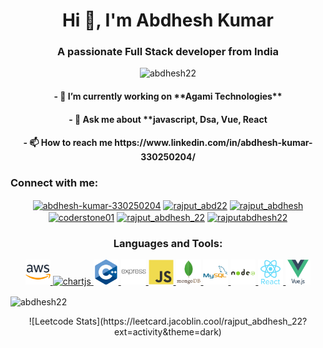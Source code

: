 <h1 align="center">Hi 👋, I'm Abdhesh Kumar</h1>
<h3 align="center">A passionate Full Stack developer from India</h3>

<p align="center"> <img src="https://komarev.com/ghpvc/?username=abdhesh22&label=Profile%20views&color=0e75b6&style=flat" alt="abdhesh22" /> </p>

<h4 align="center"> - 🔭 I’m currently working on **Agami Technologies**</h4>
<h4 align="center"> - 💬 Ask me about **javascript, Dsa, Vue, React</h4>
<h4 align="center"> - 📫 How to reach me https://www.linkedin.com/in/abdhesh-kumar-330250204/</h4>


<h3 align="left">Connect with me:</h3>
<p align="center">
<a href="https://linkedin.com/in/abdhesh-kumar-330250204" target="blank"><img align="center" src="https://raw.githubusercontent.com/rahuldkjain/github-profile-readme-generator/master/src/images/icons/Social/linked-in-alt.svg" alt="abdhesh-kumar-330250204" height="30" width="40" /></a>
<a href="https://instagram.com/rajput_abd22" target="blank"><img align="center" src="https://raw.githubusercontent.com/rahuldkjain/github-profile-readme-generator/master/src/images/icons/Social/instagram.svg" alt="rajput_abd22" height="30" width="40" /></a>
<a href="https://www.codechef.com/users/rajput_abdhesh" target="blank"><img align="center" src="https://cdn.jsdelivr.net/npm/simple-icons@3.1.0/icons/codechef.svg" alt="rajput_abdhesh" height="30" width="40" /></a>
<a href="https://www.hackerrank.com/coderstone01" target="blank"><img align="center" src="https://raw.githubusercontent.com/rahuldkjain/github-profile-readme-generator/master/src/images/icons/Social/hackerrank.svg" alt="coderstone01" height="30" width="40" /></a>
<a href="https://www.leetcode.com/rajput_abdhesh_22" target="blank"><img align="center" src="https://raw.githubusercontent.com/rahuldkjain/github-profile-readme-generator/master/src/images/icons/Social/leet-code.svg" alt="rajput_abdhesh_22" height="30" width="40" /></a>
<a href="https://auth.geeksforgeeks.org/user/rajputabdhesh22" target="blank"><img align="center" src="https://raw.githubusercontent.com/rahuldkjain/github-profile-readme-generator/master/src/images/icons/Social/geeks-for-geeks.svg" alt="rajputabdhesh22" height="30" width="40" /></a>
</p>

<h3 align="center">Languages and Tools:</h3>
<p align="center"> <a href="https://aws.amazon.com" target="_blank" rel="noreferrer"> <img src="https://raw.githubusercontent.com/devicons/devicon/master/icons/amazonwebservices/amazonwebservices-original-wordmark.svg" alt="aws" width="40" height="40"/> </a> <a href="https://www.chartjs.org" target="_blank" rel="noreferrer"> <img src="https://www.chartjs.org/media/logo-title.svg" alt="chartjs" width="40" height="40"/> </a> <a href="https://www.w3schools.com/cpp/" target="_blank" rel="noreferrer"> <img src="https://raw.githubusercontent.com/devicons/devicon/master/icons/cplusplus/cplusplus-original.svg" alt="cplusplus" width="40" height="40"/> </a> <a href="https://expressjs.com" target="_blank" rel="noreferrer"> <img src="https://raw.githubusercontent.com/devicons/devicon/master/icons/express/express-original-wordmark.svg" alt="express" width="40" height="40"/> </a> <a href="https://developer.mozilla.org/en-US/docs/Web/JavaScript" target="_blank" rel="noreferrer"> <img src="https://raw.githubusercontent.com/devicons/devicon/master/icons/javascript/javascript-original.svg" alt="javascript" width="40" height="40"/> </a> <a href="https://www.mongodb.com/" target="_blank" rel="noreferrer"> <img src="https://raw.githubusercontent.com/devicons/devicon/master/icons/mongodb/mongodb-original-wordmark.svg" alt="mongodb" width="40" height="40"/> </a> <a href="https://www.mysql.com/" target="_blank" rel="noreferrer"> <img src="https://raw.githubusercontent.com/devicons/devicon/master/icons/mysql/mysql-original-wordmark.svg" alt="mysql" width="40" height="40"/> </a> <a href="https://nodejs.org" target="_blank" rel="noreferrer"> <img src="https://raw.githubusercontent.com/devicons/devicon/master/icons/nodejs/nodejs-original-wordmark.svg" alt="nodejs" width="40" height="40"/> </a> <a href="https://reactjs.org/" target="_blank" rel="noreferrer"> <img src="https://raw.githubusercontent.com/devicons/devicon/master/icons/react/react-original-wordmark.svg" alt="react" width="40" height="40"/> </a> <a href="https://vuejs.org/" target="_blank" rel="noreferrer"> <img src="https://raw.githubusercontent.com/devicons/devicon/master/icons/vuejs/vuejs-original-wordmark.svg" alt="vuejs" width="40" height="40"/> </a> </p>

<p><img align="center" src="https://github-readme-stats.vercel.app/api/top-langs?username=abdhesh22&show_icons=true&locale=en&layout=donut" alt="abdhesh22" /></p>

<p align="center">![Leetcode Stats](https://leetcard.jacoblin.cool/rajput_abdhesh_22?ext=activity&theme=dark)</p>
